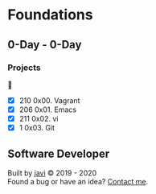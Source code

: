 # Foundations
## 0-Day - 0-Day

### Projects
:open_file_folder:
* [x] 210 0x00. Vagrant
* [x] 206 0x01. Emacs
* [x] 211 0x02. vi
* [x] 1 0x03. Git

## Software Developer
Built by [javi](https://github.com/javi0x00) :copyright: 2019 - 2020  
Found a bug or have an idea? [Contact me](https://www.linkedin.com/in/javi0x00/).
